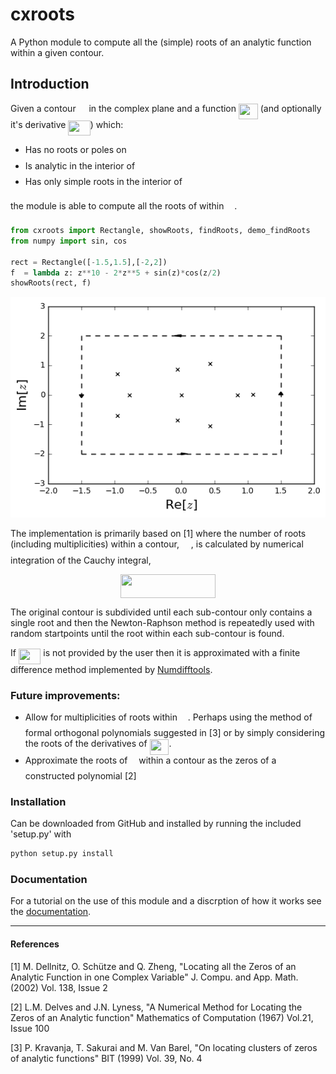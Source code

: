 
# cxroots
A Python module to compute all the (simple) roots of an analytic function within a given contour.

## Introduction

Given a contour <img src="https://rawgit.com/RParini/cxroots/approximate_fPrime/svgs/9b325b9e31e85137d1de765f43c0f8bc.svg?invert_in_darkmode" align=middle width=12.876435000000003pt height=22.381919999999983pt/> in the complex plane and a function <img src="https://rawgit.com/RParini/cxroots/approximate_fPrime/svgs/210d22201f1dd53994dc748e91210664.svg?invert_in_darkmode" align=middle width=30.864075pt height=24.56552999999997pt/> (and optionally it's derivative <img src="https://rawgit.com/RParini/cxroots/approximate_fPrime/svgs/fc05b2681daad9671bb48c269dcca2d6.svg?invert_in_darkmode" align=middle width=35.47599pt height=24.668490000000013pt/>) which:

* Has no roots or poles on <img src="https://rawgit.com/RParini/cxroots/approximate_fPrime/svgs/9b325b9e31e85137d1de765f43c0f8bc.svg?invert_in_darkmode" align=middle width=12.876435000000003pt height=22.381919999999983pt/>
* Is analytic in the interior of <img src="https://rawgit.com/RParini/cxroots/approximate_fPrime/svgs/9b325b9e31e85137d1de765f43c0f8bc.svg?invert_in_darkmode" align=middle width=12.876435000000003pt height=22.381919999999983pt/>
* Has only simple roots in the interior of <img src="https://rawgit.com/RParini/cxroots/approximate_fPrime/svgs/9b325b9e31e85137d1de765f43c0f8bc.svg?invert_in_darkmode" align=middle width=12.876435000000003pt height=22.381919999999983pt/>

the module is able to compute all the roots of within <img src="https://rawgit.com/RParini/cxroots/approximate_fPrime/svgs/9b325b9e31e85137d1de765f43c0f8bc.svg?invert_in_darkmode" align=middle width=12.876435000000003pt height=22.381919999999983pt/>.


```python
from cxroots import Rectangle, showRoots, findRoots, demo_findRoots
from numpy import sin, cos

rect = Rectangle([-1.5,1.5],[-2,2])
f  = lambda z: z**10 - 2*z**5 + sin(z)*cos(z/2)
showRoots(rect, f)
```


![png](readme_input_files/readme_input_1_0.png)


The implementation is primarily based on [1] where the number of roots (including multiplicities) within a contour, <img src="https://rawgit.com/RParini/cxroots/approximate_fPrime/svgs/f9c4988898e7f532b9f826a75014ed3c.svg?invert_in_darkmode" align=middle width=14.944050000000002pt height=22.381919999999983pt/>, is calculated by numerical integration of the Cauchy integral,

<p align="center"><img src="https://rawgit.com/RParini/cxroots/approximate_fPrime/svgs/366e872f6f14ca3dcb6c05bd9058dc91.svg?invert_in_darkmode" align=middle width=151.216065pt height=38.824995pt/></p>

The original contour is subdivided until each sub-contour only contains a single root and then the Newton-Raphson method is repeatedly used with random startpoints until the root within each sub-contour is found.

If <img src="https://rawgit.com/RParini/cxroots/approximate_fPrime/svgs/fc05b2681daad9671bb48c269dcca2d6.svg?invert_in_darkmode" align=middle width=35.47599pt height=24.668490000000013pt/> is not provided by the user then it is approximated with a finite difference method implemented by [Numdifftools](https://pypi.python.org/pypi/Numdifftools).

### Future improvements:
* Allow for multiplicities of roots within <img src="https://rawgit.com/RParini/cxroots/approximate_fPrime/svgs/9b325b9e31e85137d1de765f43c0f8bc.svg?invert_in_darkmode" align=middle width=12.876435000000003pt height=22.381919999999983pt/>.  Perhaps using the method of formal orthogonal polynomials suggested in [3] or by simply considering the roots of the derivatives of <img src="https://rawgit.com/RParini/cxroots/approximate_fPrime/svgs/210d22201f1dd53994dc748e91210664.svg?invert_in_darkmode" align=middle width=30.864075pt height=24.56552999999997pt/>.
* Approximate the roots of <img src="https://rawgit.com/RParini/cxroots/approximate_fPrime/svgs/190083ef7a1625fbc75f243cffb9c96d.svg?invert_in_darkmode" align=middle width=9.780705000000003pt height=22.745910000000016pt/> within a contour as the zeros of a constructed polynomial [2]

### Installation
Can be downloaded from GitHub and installed by running the included 'setup.py' with
```bash
python setup.py install
```

### Documentation
For a tutorial on the use of this module and a discrption of how it works see the [documentation](https://rparini.github.io/cxroots/).

---

#### References
[1] M. Dellnitz, O. Schütze and Q. Zheng, "Locating all the Zeros of an Analytic Function in one Complex Variable" J. Compu. and App. Math. (2002) Vol. 138, Issue 2

[2] L.M. Delves and J.N. Lyness, "A Numerical Method for Locating the Zeros of an Analytic function" Mathematics of Computation (1967) Vol.21, Issue 100

[3] P. Kravanja, T. Sakurai and M. Van Barel, "On locating clusters of zeros of analytic functions" BIT (1999) Vol. 39, No. 4
